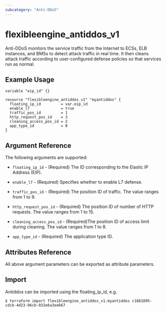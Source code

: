 ```yaml
---
subcategory: "Anti-DDoS"
---
```


# flexibleengine_antiddos_v1

Anti-DDoS monitors the service traffic from the Internet to ECSs, ELB instances, and BMSs to detect attack traffic
in real time. It then cleans attack traffic according to user-configured defense policies so that services run as normal.

## Example Usage

```hcl
variable "eip_id" {}

resource "flexibleengine_antiddos_v1" "myantiddos" {
  floating_ip_id         = var.eip_id
  enable_l7              = true
  traffic_pos_id         = 1
  http_request_pos_id    = 3
  cleaning_access_pos_id = 2
  app_type_id            = 0
}
```

## Argument Reference
The following arguments are supported:

* `floating_ip_id` - (Required) The ID corresponding to the Elastic IP Address (EIP).

* `enable_l7` - (Required) Specifies whether to enable L7 defense.

* `traffic_pos_id` - (Required) The position ID of traffic. The value ranges from 1 to 9.

* `http_request_pos_id` - (Required) The position ID of number of HTTP requests. The value ranges from 1 to 15.

* `cleaning_access_pos_id` - (Required)The position ID of access limit during cleaning. The value ranges from 1 to 8.

* `app_type_id` - (Required) The application type ID. 

## Attributes Reference
All above argument parameters can be exported as attribute parameters.

## Import

Antiddos can be imported using the floating_ip_id, e.g.

```
$ terraform import flexibleengine_antiddos_v1.myantiddos c1881895-cdcb-4d23-96cb-032e6a3ee667
```
